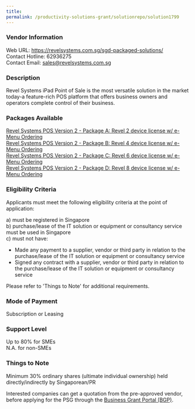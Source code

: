 ```yaml
---
title: 
permalink: /productivity-solutions-grant/solutionrepo/solution1799
---
```


### Vendor Information
Web URL: https://revelsystems.com.sg/sgd-packaged-solutions/ <br>Contact Hotline: 62936275 <br>Contact Email: sales@revelsystems.com.sg <br>

### Description

Revel Systems iPad Point of Sale is the most versatile solution in the market today-a feature-rich POS platform that offers business owners and operators complete control of their business.

### Packages Available

<a href='https://www.gobusiness.gov.sg/images/psg/Desensitised_Revel_System_Holdings_20200105_Annex_3_Part_1.pdf' target='_blank'>Revel Systems POS Version 2 - Package A: Revel 2 device license w/ e-Menu Ordering</a><br/>
<a href='https://www.gobusiness.gov.sg/images/psg/Desensitised_Revel_System_Holdings_20200105_Annex_3_Part_2.pdf' target='_blank'>Revel Systems POS Version 2 - Package B: Revel 4 device license w/ e-Menu Ordering</a><br/>
<a href='https://www.gobusiness.gov.sg/images/psg/Desensitised_Revel_System_Holdings_20200105_Annex_3_Part_3.pdf' target='_blank'>Revel Systems POS Version 2 - Package C: Revel 6 device license w/ e-Menu Ordering</a><br/>
<a href='https://www.gobusiness.gov.sg/images/psg/Desensitised_Revel_System_Holdings_20200105_Annex_3_Part_4.pdf' target='_blank'>Revel Systems POS Version 2 - Package D: Revel 8 device license w/ e-Menu Ordering</a><br/>

### Eligibility Criteria

Applicants must meet the following eligibility criteria at the point of application:

a) must be registered in Singapore <br>
b) purchase/lease of the IT solution or equipment or consultancy service must be used in Singapore <br>
c) must not have:
- Made any payment to a supplier, vendor or third party in relation to the purchase/lease of the IT solution or equipment or consultancy service
- Signed any contract with a supplier, vendor or third party in relation to the purchase/lease of the IT solution or equipment or consultancy service

Please refer to 'Things to Note' for additional requirements.

### Mode of Payment
Subscription or Leasing

### Support Level
Up to 80% for SMEs <br>
N.A. for non-SMEs

### Things to Note
Minimum 30% ordinary shares (ultimate individual ownership) held directly/indirectly by Singaporean/PR

Interested companies can get a quotation from the pre-approved vendor, before applying for the PSG through the <a target='_blank' href='https://www.businessgrants.gov.sg/'>Business Grant Portal (BGP)</a>.
